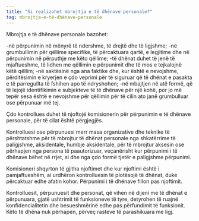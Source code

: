 ```yaml
---
title: "Si realizohet mbrojtja e të dhënave personale?"
tag: mbrojtja-e-të-dhënave-personale
---
```


Mbrojtja e të dhënave personale bazohet:

-në përpunimin në mënyrë të ndershme, të drejtë dhe të ligjshme; 
-në grumbullimin për qëllime specifike, të përcaktuara qartë, e legjitime dhe në përpunimin në përputhje me këto qëllime; 
-të dhënat duhet të jenë të mjaftueshme, të lidhen me qëllimin e përpunimit dhe të mos e tejkalojnë këtë qëllim;
-në saktësinë nga ana faktike dhe, kur është e nevojshme, përditësimin e kryerjen e çdo veprimi për të siguruar që të dhënat e pasakta e të parregullta të fshihen apo të ndryshohen; 
-në mbajtjen në atë formë, që të lejojë identifikimin e subjekteve të të dhënave për një kohë, por jo më tepër sesa është e nevojshme për qëllimin për të cilin ato janë grumbulluar ose përpunuar më tej. 

Çdo kontrollues duhet të njoftojë komisionerin për përpunimin e të dhënave personale, për të cilat është përgjegjës. 

Kontrolluesi ose përpunuesi merr masa organizative dhe teknike të përshtatshme për të mbrojtur të dhënat personale nga shkatërrime të paligjshme, aksidentale, humbje aksidentale, për të mbrojtur aksesin ose përhapjen nga persona të paautorizuar, veçanërisht kur përpunimi i të dhënave bëhet në rrjet, si dhe nga çdo formë tjetër e paligjshme përpunimi. 

Komisioneri shqyrton të gjitha njoftimet dhe kur njoftimi është i pamjaftueshëm, ai urdhëron kontrolluesin të plotësojë të dhënat, duke përcaktuar edhe afatin kohor. Përpunimi i të dhënave fillon pas njoftimit.

Kontrolluesit, përpunuesit dhe personat, që vihen në dijeni me të dhënat e përpunuara, gjatë ushtrimit të funksioneve të tyre, detyrohen të ruajnë konfidencialitetin dhe besueshmërinë edhe pas përfundimit të funksionit. Këto të dhëna nuk përhapen, përveç rasteve të parashikuara me ligj.
